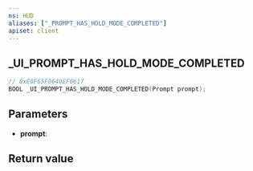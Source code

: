 ```yaml
---
ns: HUD
aliases: ["_PROMPT_HAS_HOLD_MODE_COMPLETED"]
apiset: client
---
```

## _UI_PROMPT_HAS_HOLD_MODE_COMPLETED

```c
// 0xE0F65F0640EF0617
BOOL _UI_PROMPT_HAS_HOLD_MODE_COMPLETED(Prompt prompt);
```


## Parameters
* **prompt**:

## Return value